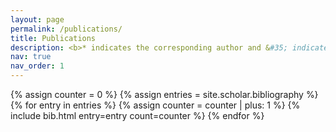 ```yaml
---
layout: page
permalink: /publications/
title: Publications
description: <b>* indicates the corresponding author and &#35; indicates co-first authorship.</b>
nav: true
nav_order: 1
---
```


<div class="publications">

{% assign counter = 0 %}
{% assign entries = site.scholar.bibliography %}
{% for entry in entries %}
  {% assign counter = counter | plus: 1 %}
  {% include bib.html entry=entry count=counter %}
{% endfor %}

</div>

